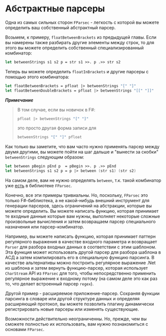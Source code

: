 # Абстрактные парсеры

Одна из самых сильных сторон `FParsec` - легкость с которой вы можете определить ваш собственный абстрактный парсер.

Возьмем, к примеру, `floatBetweenBrackets` из предыдущей главы. 
Если вы намерены также разбирать другие элементы между строк, то для этого вы можете определить собственный специализированный комбинатор:

```fsharp
let betweenStrings s1 s2 p = str s1 >>. p .>> str s2
```

Теперь вы можете определить `floatInBrackets` и другие парсеры с помощью этого комбинатора:

```fsharp
let floatBetweenBrackets = pfloat |> betweenStrings "[" "]"
let floatBetweenDoubleBrackets = pfloat |> betweenStrings "[[" "]]"
```

**_Примечание_**

>В том случае, если вы новичок в F#:
>```fsharp
>pfloat |> betweenStrings "[" "]"
>```
>это просто другая форма записи для 
>```fsharp
>betweenStrings "[" "]" pfloat
>```

Как только вы заметите, что вам часто нужно применять парсер между двумя другими, вы можете пойти на шаг дальше и "вынести за скобки" `betweenStrings` следующим образом:

```fsharp
let between pBegin pEnd p  = pBegin >>. p .>> pEnd
let betweenStrings s1 s2 p = p |> between (str s1) (str s2)
```

На самом деле, вам не нужно определять `between`, т.к. такой комбинатор уже [есть](http://www.quanttec.com/fparsec/reference/primitives.html#members.between) в библиотеке `FParsec`.

Конечно, все эти примеры тривиальны. Но, поскольку, `FParsec` это только F#-библиотека, а не какой-нибудь внешний инструмент для генерации парсеров, здесь ограничений на абстракции, которые вы можете определить.
Вы можете написать функцию, которая принимает те входные данные которые вам нужны, выполняет некоторые сложные произвольные вычисления и затем возвращаем парсер специального назначения или парсер-комбинатор.

Например, вы можете написать функцию, которая принимает паттерн регулярного выражения в качестве входного параметра и возвращает `Parser` для разбора входных данных в соответствии с этим шаблоном. 
Эта функция может использовать другой парсер для разбора шаблона в АСД а затем компилировать его в специальную функцию парсинга.
В качестве альтернативы можно построить регулярное выражение .Net из шаблона и затем вернуть функцию-парсер, которая использует `CharStream` API из `FParsec` для того, чтобы непосредственно применить регулярное выражение к входному потому (на самом деле это как раз то, что делает встроенный парсер `regex`).

Другой пример - расширяемое приложение-парсер. 
Сохраняя функции парсинга в словаре или другой структуре данных и определяя расширяющий протокол, вы можете позволить плагину динамически регистрировать новые парсеры или изменять существующие.

Возможности действительно неограниченны. Но, прежде, чем вы сможете полностью их использовать, вам нужно познакомиться с основами `FParsec`.
